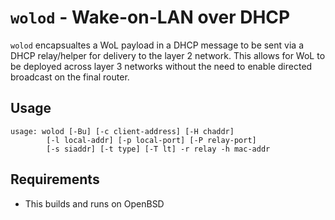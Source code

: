 # `wolod` - Wake-on-LAN over DHCP

`wolod` encapsualtes a WoL payload in a DHCP message to be
sent via a DHCP relay/helper for delivery to the layer 2 network.
This allows for WoL to be deployed across layer 3 networks without
the need to enable directed broadcast on the final router.

## Usage

```
usage: wolod [-Bu] [-c client-address] [-H chaddr]
        [-l local-addr] [-p local-port] [-P relay-port]
        [-s siaddr] [-t type] [-T lt] -r relay -h mac-addr
```

## Requirements

- This builds and runs on OpenBSD
